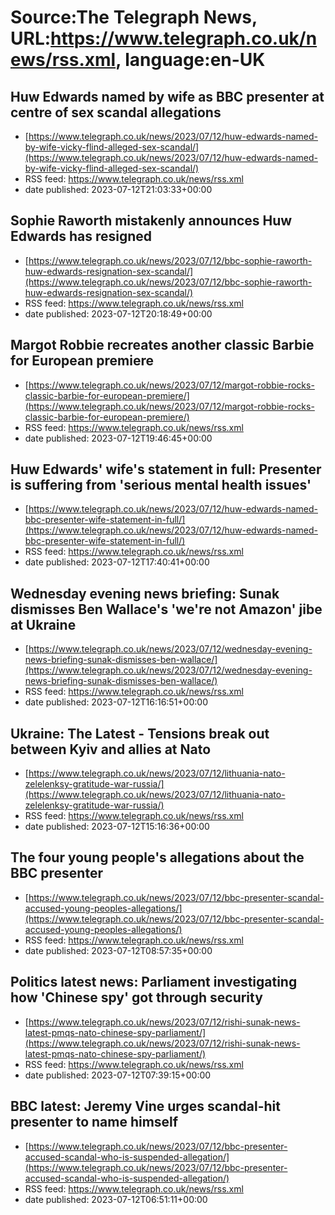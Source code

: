 # Source:The Telegraph News, URL:https://www.telegraph.co.uk/news/rss.xml, language:en-UK

## Huw Edwards named by wife as BBC presenter at centre of sex scandal allegations
 - [https://www.telegraph.co.uk/news/2023/07/12/huw-edwards-named-by-wife-vicky-flind-alleged-sex-scandal/](https://www.telegraph.co.uk/news/2023/07/12/huw-edwards-named-by-wife-vicky-flind-alleged-sex-scandal/)
 - RSS feed: https://www.telegraph.co.uk/news/rss.xml
 - date published: 2023-07-12T21:03:33+00:00



## Sophie Raworth mistakenly announces Huw Edwards has resigned
 - [https://www.telegraph.co.uk/news/2023/07/12/bbc-sophie-raworth-huw-edwards-resignation-sex-scandal/](https://www.telegraph.co.uk/news/2023/07/12/bbc-sophie-raworth-huw-edwards-resignation-sex-scandal/)
 - RSS feed: https://www.telegraph.co.uk/news/rss.xml
 - date published: 2023-07-12T20:18:49+00:00



## Margot Robbie recreates another classic Barbie for European premiere
 - [https://www.telegraph.co.uk/news/2023/07/12/margot-robbie-rocks-classic-barbie-for-european-premiere/](https://www.telegraph.co.uk/news/2023/07/12/margot-robbie-rocks-classic-barbie-for-european-premiere/)
 - RSS feed: https://www.telegraph.co.uk/news/rss.xml
 - date published: 2023-07-12T19:46:45+00:00



## Huw Edwards' wife's statement in full: Presenter is suffering from 'serious mental health issues'
 - [https://www.telegraph.co.uk/news/2023/07/12/huw-edwards-named-bbc-presenter-wife-statement-in-full/](https://www.telegraph.co.uk/news/2023/07/12/huw-edwards-named-bbc-presenter-wife-statement-in-full/)
 - RSS feed: https://www.telegraph.co.uk/news/rss.xml
 - date published: 2023-07-12T17:40:41+00:00



## Wednesday evening news briefing: Sunak dismisses Ben Wallace's 'we're not Amazon' jibe at Ukraine
 - [https://www.telegraph.co.uk/news/2023/07/12/wednesday-evening-news-briefing-sunak-dismisses-ben-wallace/](https://www.telegraph.co.uk/news/2023/07/12/wednesday-evening-news-briefing-sunak-dismisses-ben-wallace/)
 - RSS feed: https://www.telegraph.co.uk/news/rss.xml
 - date published: 2023-07-12T16:16:51+00:00



## Ukraine: The Latest - Tensions break out between Kyiv and allies at Nato
 - [https://www.telegraph.co.uk/news/2023/07/12/lithuania-nato-zelelenksy-gratitude-war-russia/](https://www.telegraph.co.uk/news/2023/07/12/lithuania-nato-zelelenksy-gratitude-war-russia/)
 - RSS feed: https://www.telegraph.co.uk/news/rss.xml
 - date published: 2023-07-12T15:16:36+00:00



## The four young people's allegations about the BBC presenter
 - [https://www.telegraph.co.uk/news/2023/07/12/bbc-presenter-scandal-accused-young-peoples-allegations/](https://www.telegraph.co.uk/news/2023/07/12/bbc-presenter-scandal-accused-young-peoples-allegations/)
 - RSS feed: https://www.telegraph.co.uk/news/rss.xml
 - date published: 2023-07-12T08:57:35+00:00



## Politics latest news: Parliament investigating how 'Chinese spy' got through security
 - [https://www.telegraph.co.uk/news/2023/07/12/rishi-sunak-news-latest-pmqs-nato-chinese-spy-parliament/](https://www.telegraph.co.uk/news/2023/07/12/rishi-sunak-news-latest-pmqs-nato-chinese-spy-parliament/)
 - RSS feed: https://www.telegraph.co.uk/news/rss.xml
 - date published: 2023-07-12T07:39:15+00:00



## BBC latest: Jeremy Vine urges scandal-hit presenter to name himself
 - [https://www.telegraph.co.uk/news/2023/07/12/bbc-presenter-accused-scandal-who-is-suspended-allegation/](https://www.telegraph.co.uk/news/2023/07/12/bbc-presenter-accused-scandal-who-is-suspended-allegation/)
 - RSS feed: https://www.telegraph.co.uk/news/rss.xml
 - date published: 2023-07-12T06:51:11+00:00



